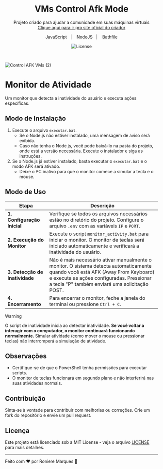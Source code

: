 <h1 align="center"> VMs Control Afk Mode </h1>

<p align="center">
Projeto criado para ajudar a comunidade em suas máquinas virtuais <br/>
<a href="https://www.ronieremarques.dev.br/">Clique aqui para ir pro site oficial do criador</a>
</p>

<p align="center">
  <a href="#-monitordeatividade">JavaScript</a>&nbsp;&nbsp;&nbsp;|&nbsp;&nbsp;&nbsp;
  <a href="#-mododeinstalação">NodeJS</a>&nbsp;&nbsp;&nbsp;|&nbsp;&nbsp;&nbsp;
  <a href="#-mododeuso">Bathfile</a>
</p>

<p align="center">
  <img alt="License" src="https://img.shields.io/static/v1?label=license&message=MIT&color=49AA26&labelColor=000000">
</p>

<br>

![Control AFK VMs (2)](https://github.com/user-attachments/assets/a69199fb-afc4-42a5-8fa3-c258257f7352)

# Monitor de Atividade

Um monitor que detecta a inatividade do usuário e executa ações específicas.

## Modo de Instalação
1. Execute o arquivo `executar.bat`. 
   - Se o Node.js não estiver instalado, uma mensagem de aviso será exibida. 
   - Caso não tenha o Node.js, você pode baixá-lo na pasta do projeto, onde está a versão necessária. Execute o instalador e siga as instruções.
2. Se o Node.js já estiver instalado, basta executar o `executar.bat` e o modo AFK será ativado. 
   - Deixe o PC inativo para que o monitor comece a simular a tecla e o mouse.

## Modo de Uso

| Etapa | Descrição |
|-------|-----------|
| **1. Configuração Inicial** | Verifique se todos os arquivos necessários estão no diretório do projeto. Configure o arquivo `.env` com as variáveis `IP` e `PORT`. |
| **2. Execução do Monitor** | Execute o script `monitor_activity.bat` para iniciar o monitor. O monitor de teclas será iniciado automaticamente e verificará a inatividade do usuário. |
| **3. Detecção de Inatividade** | Não é mais necessário ativar manualmente o monitor. O sistema detecta automaticamente quando você está AFK (Away From Keyboard) e executa as ações configuradas. Pressionar a tecla "P" também enviará uma solicitação POST. |
| **4. Encerramento** | Para encerrar o monitor, feche a janela do terminal ou pressione `Ctrl + C`. |

> [!WARNING]
> O script de inatividade inicia ao detectar inatividade. **Se você voltar a interagir com o computador, o monitor continuará funcionando normalmente.** Simular atividade (como mover o mouse ou pressionar teclas) não interromperá a simulação de atividade.

## Observações
- Certifique-se de que o PowerShell tenha permissões para executar scripts.
- O monitor de teclas funcionará em segundo plano e não interferirá nas suas atividades normais.

## Contribuição
Sinta-se à vontade para contribuir com melhorias ou correções. Crie um fork do repositório e envie um pull request.

## Licença
Este projeto está licenciado sob a MIT License - veja o arquivo [LICENSE](LICENSE) para mais detalhes.

---

Feito com ♥ por Roniere Marques :wave: 
